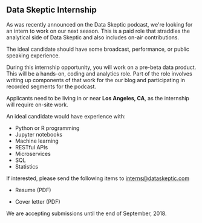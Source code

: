 ## Data Skeptic Internship

As was recently announced on the Data Skeptic podcast, we're looking for an intern to work on our next season.  This is a paid role that straddles the analytical side of Data Skeptic and also includes on-air contributions.

The ideal candidate should have some broadcast, performance, or public speaking experience.

During this internship opportunity, you will work on a pre-beta data product.  This will be a hands-on, coding and analytics role.  Part of the role involves writing up components of that work for the our blog and participating in recorded segments for the podcast.

Applicants need to be living in or near <b>Los Angeles, CA</b>, as the internship will require on-site work.

An ideal candidate would have experience with:

* Python or R programming
* Jupyter notebooks
* Machine learning
* RESTful APIs
* Microservices
* SQL
* Statistics

If interested, please send the following items to <a href="mailto:interns@dataskeptic.com">interns@dataskeptic.com</a>

* Resume (PDF)

* Cover letter (PDF)

We are accepting submissions until the end of September, 2018.